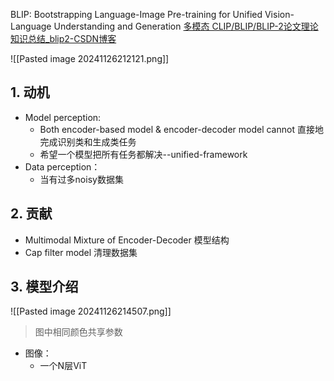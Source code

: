 BLIP: Bootstrapping Language-Image Pre-training for Unified Vision-Language Understanding and Generation
[多模态 CLIP/BLIP/BLIP-2论文理论知识总结_blip2-CSDN博客](https://blog.csdn.net/m0_59805198/article/details/134909942)

![[Pasted image 20241126212121.png]]
## 1. 动机

- Model perception: 
	- Both encoder-based model & encoder-decoder model cannot 直接地完成识别类和生成类任务
	- 希望一个模型把所有任务都解决--unified-framework
- Data perception：
	- 当有过多noisy数据集


## 2. 贡献

- Multimodal Mixture of Encoder-Decoder 模型结构
- Cap filter model 清理数据集
## 3. 模型介绍

![[Pasted image 20241126214507.png]]

>图中相同颜色共享参数

- 图像：
	- 一个N层ViT


